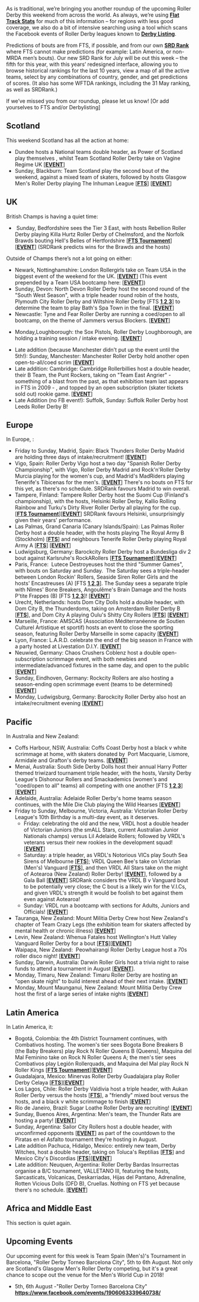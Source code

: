 <html><body><p class="p1"><span class="s1">As is traditional, we’re bringing you another roundup of the upcoming Roller Derby this weekend from across the world. As always, we’re using <a href="http://flattrackstats.com/"><span class="s2"><b>Flat Track Stats</b></span></a> for much of this information – for regions with less good coverage, we also do a bit of intensive searching using a tool which scans the Facebook events of Roller Derby leagues known to <strong><a href="http://derbylisting.com/dl/grid/">Derby Listing</a></strong>.</span></p>
<p class="p1"><span class="s1">Predictions of bouts are from FTS, if possible, and from our own <strong><a href="http://aoanla.pythonanywhere.com/SRDRankv2.html">SRD Rank</a></strong> where FTS cannot make predictions (for example: Latin America, or non-MRDA men’s bouts). Our new SRD Rank for July will be out this week – the fifth for this year, with this years’ redesigned interface, allowing you to browse historical rankings for the last 10 years, view a map of all the active teams, select by any combinations of country, gender, and get predictions of scores. (It also has some WFTDA rankings, including the 31 May ranking, as well as SRDRank.)</span></p>
<p class="p1"><span class="s1">If we’ve missed you from our roundup, please let us know! [Or add yourselves to FTS and/or Derbylisting]</span></p>

<h2 class="p2"><span class="s1"><b>Scotland</b></span></h2>
<p class="p2">This weekend Scotland has all the action at home:</p>

<ul>
	<li>Dundee hosts a National teams double header, as Power of Scotland play themselves , whilst Team Scotland Roller Derby take on Vagine Regime UK [<a href="https://www.facebook.com/events/2284086968484126/"><strong>EVENT</strong></a>]</li>
	<li>Sunday, Blackburn: Team Scotland play the second bout of the weekend, against a mixed team of skaters, followed by hosts Glasgow Men's Roller Derby playing The Inhuman League [<a href="http://flattrackstats.com/node/93258"><strong>FTS</strong></a>] [<a href="https://www.facebook.com/events/1918353575116111/"><strong>EVENT</strong></a>]</li>
</ul>
<h2 class="p1">UK</h2>
<p class="p1"><span class="s1">British Champs is having a quiet time:</span></p>

<ul>
	<li> Sunday, Bedfordshire sees the Tier 3 East, with hosts Rebellion Roller Derby playing Killa Hurtz Roller Derby of Chelmsford, and the Norfolk Brawds bouting Hell's Belles of Hertfordshire [<a href="http://flattrackstats.com/tournaments/88820"><strong>FTS Tournament</strong></a>][<a href="https://www.facebook.com/events/210024819492400/"><strong>EVENT</strong></a>] (SRDRank predicts wins for the Brawds and the hosts)</li>
</ul>
Outside of Champs there’s not a lot going on either:
<ul>
	<li>Newark, Nottinghamshire: London Rollergirls take on Team USA in the biggest event of the weekend for the UK. [<a href="https://www.facebook.com/events/1558390007527206"><strong>EVENT</strong></a>] (This event prepended by a Team USA bootcamp here: [<a href="https://www.facebook.com/events/835730253245383/"><strong>EVENT</strong></a>])</li>
	<li>Sunday, Devon: North Devon Roller Derby host the second round of the "South West Season", with a triple header round robin of the hosts, Plymouth City Roller Derby and Wiltshire Roller Derby [FTS <a href="http://flattrackstats.com/bouts/92600/overview"><strong>1</strong></a>,<a href="http://flattrackstats.com/bouts/92601/overview"><strong>2</strong></a>,<a href="http://flattrackstats.com/bouts/92602/overview"><strong>3</strong></a>] to determine the team to play Bath's Spa Town in the final. [<a href="https://www.facebook.com/events/324082188022037/"><strong>EVENT</strong></a>]</li>
	<li>Newcastle: Tyne and Fear Roller Derby are running a coed/open to all bootcamp, on the theme of Jammers versus Blockers. [<a href="https://www.facebook.com/events/1680073018964070/"><strong>EVENT</strong></a>]</li>
	<li>
<p class="p1"><span class="s1">Monday,Loughborough: the Sox Pistols, Roller Derby Loughborough, are holding a training session / intake evening. [<a href="https://www.facebook.com/events/1475859919161197/"><strong>EVENT</strong></a>]</span></p>
</li>
	<li>Late addition (because Manchester didn't put up the event until the 5th!): Sunday, Manchester: Manchester Roller Derby hold another open open-to-all/coed scrim [<a href="https://www.facebook.com/events/438884639830563/"><strong>EVENT</strong></a>]</li>
	<li>Late addition: Cambridge: Cambridge Rollerbillies host a double header, their B Team, the Punt Rockers, taking on "Team East Angrier" - something of a blast from the past, as that exhibition team last appears in FTS in 2009 - , and topped by an open subscription (skater tickets sold out) rookie game. [<a href="https://www.facebook.com/events/1871840416421364/"><strong>EVENT</strong></a>]</li>
	<li>Late Addition (no FB event!): Suffolk, Sunday: Suffolk Roller Derby host Leeds Roller Derby B!</li>
</ul>
<h2 class="p1">Europe</h2>
<p class="p1"><span class="s1">In Europe, :</span></p>

<ul>
	<li>Friday to Sunday, Madrid, Spain: Black Thunders Roller Derby Madrid are holding three days of intake/recruitment! [<a href="https://www.facebook.com/events/249333775554357/"><strong>EVENT</strong></a>]</li>
	<li>Vigo, Spain: Roller Derby Vigo host a two day "Spanish Roller Derby Championship", with Vigo, Roller Derby Madrid and Rock'n'Roller Derby Murcia playing for the women's cup, and Madrid's MadRiders playing Tenerife's Tibicenas for the men's. [<a href="https://www.facebook.com/events/329687890794253/"><strong>EVENT</strong></a>] There's no bouts on FTS for this yet, as there's no schedule. SRDRank favours Madrid to win overall.</li>
	<li>Tampere, Finland: Tampere Roller Derby host the Suomi Cup (Finland's championship), with the hosts, Helsinki Roller Derby, Kallio Rolling Rainbow and Turku's Dirty River Roller Derby all playing for the cup. [<a href="http://flattrackstats.com/tournaments/95928"><strong>FTS Tournament</strong></a>][<a href="https://www.facebook.com/events/1786161221410301/"><strong>EVENT</strong></a>] SRDRank favours Helsinki, unsurprisingly given their years' performance.</li>
	<li>Las Palmas, Grand Canaria (Canary Islands/Spain): Las Palmas Roller Derby host a double header, with the hosts playing The Royal Army B (Stockholm) [<a href="http://flattrackstats.com/bouts/95926/overview"><strong>FTS</strong></a>] and neighbours Tenerife Roller Derby playing Royal Army A [<a href="http://flattrackstats.com/bouts/95927/overview"><strong>FTS</strong></a>] [<a href="https://www.facebook.com/events/1915001985439110/?"><strong>EVENT</strong></a>]</li>
	<li>Ludwigsburg, Germany: Barockcity Roller Derby host a Bundesliga div 2 bout against Karlsruhe's RockARollers [<a href="http://flattrackstats.com/tournaments/88659/overview"><strong>FTS Tournament</strong></a>][<a href="https://www.facebook.com/events/128996177679759/"><strong>EVENT</strong></a>]</li>
	<li>Paris, France:  Lutece Destroyeuses host the third "Summer Games", with bouts on Saturday and Sunday.  The Saturday sees a triple-header between London Rockin' Rollers, Seaside Siren Roller Girls and the hosts' Encastreuses (A) [FTS <a href="http://flattrackstats.com/bouts/95919/overview"><strong>1</strong></a>,<a href="http://flattrackstats.com/bouts/95920/overview"><strong>2</strong></a>,<a href="http://flattrackstats.com/bouts/95921/overview"><strong>3</strong></a>]. The Sunday sees a separate triple with Nîmes' Bone Breakers, Angoulême's Brain Damage and the hosts P'tite Frappes (B) [FTS <a href="http://flattrackstats.com/bouts/95922/overview"><strong>1</strong></a>,<a href="http://flattrackstats.com/bouts/95923/overview"><strong>2</strong></a>,<a href="http://flattrackstats.com/bouts/95924/overview"><strong>3</strong></a>]! [<a href="https://www.facebook.com/events/296116094147291/"><strong>EVENT</strong></a>]</li>
	<li>Urecht, Netherlands: hosts Dom City Dolls hold a double header, with Dom City B, the Thunderdoms, taking on Amsterdam Roller Derby B [<a href="http://flattrackstats.com/bouts/94306/overview"><strong>FTS</strong></a>], and Dom City A playing Oulu's Shitty City Rollers [<a href="http://flattrackstats.com/bouts/94305/overview"><strong>FTS</strong></a>] [<a href="https://www.facebook.com/events/424770677902863/"><strong>EVENT</strong></a>]</li>
	<li>Marseille, France: AMSCAS (Association Méditerranéenne de Soutien Culturel Artistique et sportif) hosts an event to close the sporting season, featuring Roller Derby Marseille in some capacity [<a href="https://www.facebook.com/events/658996414299949/"><strong>EVENT</strong></a>]</li>
	<li>Lyon, France: L.A.R.D. celebrate the end of the big season in France with a party hosted at Livestation D.I.Y. [<a href="https://www.facebook.com/events/1254853217977146/"><strong>EVENT</strong></a>]</li>
	<li>Neuwied, Germany: Chaos Crushers Coblenz host a double open-subscription scrimmage event, with both newbies and intermediate/advanced fixtures in the same day, and open to the public [<a href="https://www.facebook.com/events/151897765352333/"><strong>EVENT</strong></a>]</li>
	<li>Sunday, Eindhoven, Germany: Rockcity Rollers are also hosting a season-ending open scrimmage event (teams to be determined) [<a href="https://www.facebook.com/events/126411797933151/"><strong>EVENT</strong></a>]</li>
	<li>Monday, Ludwigsburg, Germany: Barockcity Roller Derby also host an intake/recruitment evening [<a href="https://www.facebook.com/events/319099495175314/"><strong>EVENT</strong></a>]</li>
</ul>
<h2 class="p2"><span class="s1"><b>Pacific</b></span></h2>
In Australia and New Zealand:
<ul>
	<li>Coffs Harbour, NSW, Australia: Coffs Coast Derby host a black v white scrimmage at home, with skaters donated by  Port Macquarie, Lismore, Armidale and Grafton's derby teams. [<a href="https://www.facebook.com/events/222503268257126/"><strong>EVENT</strong></a>]</li>
	<li>Menai, Australia: South Side Derby Dolls host their annual Harry Potter themed triwizard tournament triple header, with the hosts, Varsity Derby League's Dishonour Rollers and Smackademics (women's and "coed/open to all" teams) all competing with one another [FTS <a href="http://flattrackstats.com/bouts/95913/overview"><strong>1</strong></a>,<a href="http://flattrackstats.com/bouts/95914/overview"><strong>2</strong></a>,<a href="http://flattrackstats.com/bouts/95915/overview"><strong>3</strong></a>] [<a href="https://www.facebook.com/events/310149532763677/"><strong>EVENT</strong></a>]</li>
	<li>Adelaide, Australia: Adelaide Roller Derby's home teams season continues, with the Mile Die Club playing the Wild Hearses [<a href="https://www.facebook.com/events/373976726306419/"><strong>EVENT</strong></a>]</li>
	<li>Friday to Sunday, Melbourne, Victoria, Australia: Victorian Roller Derby League's 10th Birthday is a multi-day event, as it deserves.
<ul>
	<li>Friday: celebrating the old and the new, VRDL host a double header of Victorian Juniors (the smALL Stars, current Australian Junior Nationals champs) versus Lil Adelaide Rollers; followed by VRDL's veterans versus their new rookies in the development squad! [<a href="https://www.facebook.com/events/813123305529876/"><strong>EVENT</strong></a>]</li>
	<li>Saturday: a triple header, as VRDL's Notorious VICs play South Sea Sirens of Melbourne [<a href="http://flattrackstats.com/bouts/95916/overview"><strong>FTS</strong></a>];
VRDL Queen Bee's take on Victorian (Men's) Vanguard [<a href="http://flattrackstats.com/bouts/95917/overview"><strong>FTS</strong></a>], and then
VRDL All Stars take on the might of Aotearoa (New Zealand) Roller Derby! [<a href="https://www.facebook.com/events/286807548447017/"><strong>EVENT</strong></a>], followed by a Gala Ball [<a href="https://www.facebook.com/events/822178981272855/"><strong>EVENT</strong></a>] SRDRank considers the VRDL B v Vanguard bout to be potentially very close; the C bout is a likely win for the V.I.Cs, and given VRDL's strength it would be foolish to bet against them even against Aotearoa!</li>
	<li>Sunday: VRDL run a bootcamp with sections for Adults, Juniors and Officials! [<a href="https://www.facebook.com/events/906413669500175/"><strong>EVENT</strong></a>]</li>
</ul>
</li>
	<li>Tauranga, New Zealand: Mount Militia Derby Crew host New Zealand's chapter of Team Crazy Legs (the exhibition team for skaters affected by mental health or chronic illness) [<a href="https://www.facebook.com/events/229653747546291/"><strong>EVENT</strong></a>]</li>
	<li>Levin, New Zealand: Whenua Fatales host Wellington's Hutt Valley Vanguard Roller Derby for a bout [<a href="http://flattrackstats.com/bouts/95925/overview"><strong>FTS</strong></a>][<a href="https://www.facebook.com/events/1791189311193562/"><strong>EVENT</strong></a>]</li>
	<li>Waipapa, New Zealand:  Peowhairangi Roller Derby League host a 70s roller disco night! [<a href="https://www.facebook.com/events/1840627312925340/?"><strong>EVENT</strong></a>]</li>
	<li>Sunday, Darwin, Australia: Darwin Roller Girls host a trivia night to raise funds to attend a tournament in August [<a href="https://www.facebook.com/events/312577792531553/"><strong>EVENT</strong></a>].</li>
	<li>Monday, Timaru, New Zealand: Timaru Roller Derby are hosting an "open skate night" to build interest ahead of their next intake. [<a href="https://www.facebook.com/events/702861129875277/"><strong>EVENT</strong></a>]</li>
	<li>Monday, Mount Maunganui, New Zealand: Mount Militia Derby Crew host the first of a large series of intake nights [<a href="https://www.facebook.com/events/102838447026330/"><strong>EVENT</strong></a>]</li>
</ul>
<h2><b>Latin America</b></h2>
<p class="p2">In Latin America, it:</p>

<ul>
	<li>Bogotá, Colombia: the 4th District Tournament continues, with Combativos hosting. The women's tier sees Bogota Bone Breakers B (the Baby Breakers) play Rock N Roller Queens B (Queens), Maquina del Mal Feminino take on Rock N Roller Queens A; the men's tier sees Combativos play Legión Rollerquads, and Maquina del Mal play Rock N Roller Kings [<a href="http://flattrackstats.com/tournaments/90589"><strong>FTS Tournament</strong></a>][<a href="https://www.facebook.com/TorneoDistritalRollerDerby/"><strong>EVENT</strong></a>]</li>
	<li>Guadalajara, Mexico: Minervas Roller Derby Guadalajara play Roller Derby Celaya [<a href="http://flattrackstats.com/bouts/95942/overview"><strong>FTS</strong></a>][<a href="https://www.facebook.com/events/1418973204855526/"><strong>EVENT</strong></a>]</li>
	<li>Los Lagos, Chile: Roller Derby Valdivia host a triple header, with Aukan Roller Derby versus the hosts [<a href="http://flattrackstats.com/bouts/95918/overview"><strong>FTS</strong></a>], a "friendly" mixed bout versus the hosts, and a black v white scrimmage to finish [<a href="https://www.facebook.com/events/1887689131482658/"><strong>EVENT</strong></a>]</li>
	<li>Rio de Janeiro, Brazil: Sugar Loathe Roller Derby are recruiting! [<a href="https://www.facebook.com/events/469123320093939/"><strong>EVENT</strong></a>]</li>
	<li>Sunday, Buenos Aires, Argentina: Men's team, the Thunder Rats are hosting a party! [<a href="https://www.facebook.com/events/245369932616019/"><strong>EVENT</strong></a>]</li>
	<li>Sunday, Argentina: Sailor City Rollers host a double header, with unconfirmed opponents [<a href="https://www.facebook.com/events/1498766390175721/"><strong>EVENT</strong></a>] as part of the countdown to the Piratas en el Asfalto tournament they're hosting in August.</li>
	<li>Late addition Pachuca, Hidalgo, Mexico: entirely new team, Derby Witches, host a double header, taking on Toluca's Reptilias [<a href="http://flattrackstats.com/bouts/95960/overview"><strong>FTS</strong></a>] and Mexico City's Discordias [<a href="http://flattrackstats.com/bouts/95961/overview"><strong>FTS</strong></a>][<a href="https://www.facebook.com/events/677146835807862/"><strong>EVENT</strong></a>]</li>
	<li>Late addition: Neuquen, Argentina: Roller Derby Bardas Insurrectas organise a B/C tournament, VALLETANO III, featuring the hosts, Sarcasticats, Volcanicas, Deskarriadas, Hijas del Pantano, Adrenaline, Rotten Vicious Dolls (DFD B), Cruellas. Nothing on FTS yet because there's no schedule. [<a href="https://www.facebook.com/events/1931991647075147/"><strong>EVENT</strong></a>]</li>
</ul>
<h2 class="p2">Africa and Middle East</h2>
This section is quiet again.
<h2>Upcoming Events</h2>
Our upcoming event for this week is Team Spain (Men's)'s Tournament in Barcelona, "Roller Derby Torneo Barcelona City", 5th to 6th August. Not only are Scotland's Glasgow Men's Roller Derby competing, but it's a great chance to scope out the venue for the Men's World Cup in 2018!
<ul>
	<li>5th, 6th August -"Roller Derby Torneo Barcelona City" <strong><a href="https://www.facebook.com/events/1906063339640738/">https://www.facebook.com/events/1906063339640738/</a></strong></li>
</ul>
 </body></html>
